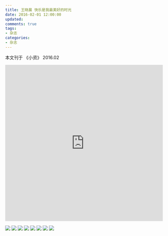 ```yaml
---
title: 王晓晨 快乐是我最美好的时光
date: 2016-02-01 12:00:00
updated:
comments: true
tags:
- 杂志
categories:
- 杂志
---
```


本文刊于 《小资》 2016.02

<!--more-->

<div style="text-align:center">

<iframe frameborder="0" width="100%" height="498" src="https://v.qq.com/iframe/player.html?vid=l0183w7rhfd&tiny=0&auto=0" allowfullscreen></iframe>

</div>

![](/img/magazine/010/018-001.jpg)
![](/img/magazine/010/018-002.jpg)
![](/img/magazine/010/018-003.jpg)
![](/img/magazine/010/018-004.jpg)
![](/img/magazine/010/018-005.jpg)
![](/img/magazine/010/018-006.jpg)
![](/img/magazine/010/018-007.jpg)
![](/img/magazine/010/018-008.jpg)
